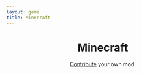 ```yaml
---
layout: game
title: Minecraft
---
```


<header class="page-header" role="banner">
    <h1>Minecraft</h1>
    <a href="https://github.com/FOSMods/Minecraft" class="btn">Contribute</a>  your own mod.
</header>